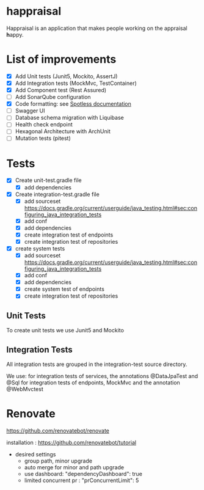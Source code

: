 # happraisal

Happraisal is an application that makes people working on the appraisal **h**appy.


# List of improvements

- [x] Add Unit tests (Junit5, Mockito, AssertJ)
- [x] Add Integration tests  (MockMvc, TestContainer)
- [x] Add Component test (Rest Assured)
- [ ] Add SonarQube configuration
- [x] Code formatting: see [Spotless documentation](docs/spotless-check.md)
- [ ] Swagger UI
- [ ] Database schema migration with Liquibase
- [ ] Health check endpoint
- [ ] Hexagonal Architecture with ArchUnit
- [ ] Mutation tests (pitest)

# Tests
* [x] Create unit-test.gradle file
    * [x] add dependencies

* [x] Create integration-test.gradle file
    * [x] add sourceset https://docs.gradle.org/current/userguide/java_testing.html#sec:configuring_java_integration_tests
    * [x] add conf
    * [x] add dependencies
    * [x] create integration test of endpoints
    * [x] create integration test of repositories
* [x] create system tests
    * [x] add sourceset https://docs.gradle.org/current/userguide/java_testing.html#sec:configuring_java_integration_tests
    * [x] add conf
    * [x] add dependencies
    * [x] create system test of endpoints
    * [x] create integration test of repositories

## Unit Tests
To create  unit tests we use Junit5 and Mockito

## Integration Tests

All integration tests are grouped in the integration-test source directory.

We use:
for integration tests of services, the annotations @DataJpaTest and @Sql
for integration tests of endpoints, MockMvc and the annotation @WebMvctest



# Renovate

https://github.com/renovatebot/renovate

installation : https://github.com/renovatebot/tutorial

* desired settings
  * group path, minor upgrade
  * auto merge for minor and path upgrade
  * use dashboard: "dependencyDashboard": true
  * limited concurrent pr :  "prConcurrentLimit": 5